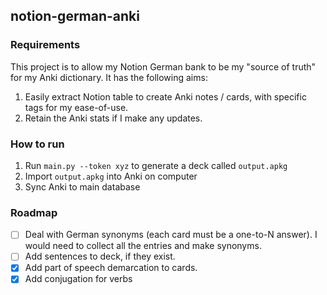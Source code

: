 ## notion-german-anki

### Requirements

This project is to allow my Notion German bank to be my "source of truth" for my Anki dictionary. It has the following aims:

1. Easily extract Notion table to create Anki notes / cards, with specific tags for my ease-of-use.
2. Retain the Anki stats if I make any updates.

### How to run

1. Run `main.py --token xyz` to generate a deck called `output.apkg`
2. Import `output.apkg` into Anki on computer
3. Sync Anki to main database

### Roadmap

- [ ] Deal with German synonyms (each card must be a one-to-N answer). I would need to collect all the entries and make synonyms.
- [ ] Add sentences to deck, if they exist.
- [x] Add part of speech demarcation to cards.
- [x] Add conjugation for verbs
